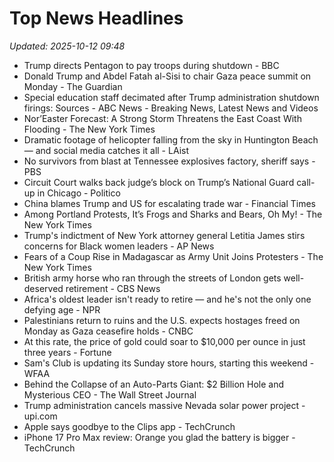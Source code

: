 # Top News Headlines

_Updated: 2025-10-12 09:48_

- Trump directs Pentagon to pay troops during shutdown - BBC
- Donald Trump and Abdel Fatah al-Sisi to chair Gaza peace summit on Monday - The Guardian
- Special education staff decimated after Trump administration shutdown firings: Sources - ABC News - Breaking News, Latest News and Videos
- Nor’Easter Forecast: A Strong Storm Threatens the East Coast With Flooding - The New York Times
- Dramatic footage of helicopter falling from the sky in Huntington Beach — and social media catches it all - LAist
- No survivors from blast at Tennessee explosives factory, sheriff says - PBS
- Circuit Court walks back judge’s block on Trump’s National Guard call-up in Chicago - Politico
- China blames Trump and US for escalating trade war - Financial Times
- Among Portland Protests, It’s Frogs and Sharks and Bears, Oh My! - The New York Times
- Trump's indictment of New York attorney general Letitia James stirs concerns for Black women leaders - AP News
- Fears of a Coup Rise in Madagascar as Army Unit Joins Protesters - The New York Times
- British army horse who ran through the streets of London gets well-deserved retirement - CBS News
- Africa's oldest leader isn't ready to retire — and he's not the only one defying age - NPR
- Palestinians return to ruins and the U.S. expects hostages freed on Monday as Gaza ceasefire holds - CNBC
- At this rate, the price of gold could soar to $10,000 per ounce in just three years - Fortune
- Sam's Club is updating its Sunday store hours, starting this weekend - WFAA
- Behind the Collapse of an Auto-Parts Giant: $2 Billion Hole and Mysterious CEO - The Wall Street Journal
- Trump administration cancels massive Nevada solar power project - upi.com
- Apple says goodbye to the Clips app - TechCrunch
- iPhone 17 Pro Max review: Orange you glad the battery is bigger - TechCrunch